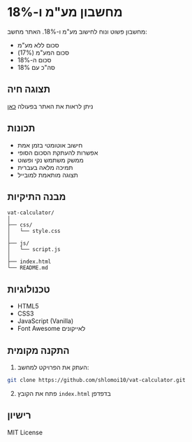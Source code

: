 # מחשבון מע"מ ו-18%

מחשבון פשוט ונוח לחישוב מע"מ ו-18%. האתר מחשב:
- סכום ללא מע"מ
- סכום המע"מ (17%)
- סכום ה-18%
- סה"כ עם 18%

## תצוגה חיה
ניתן לראות את האתר בפעולה [כאן](https://shlomoi10.github.io/vat-calculator/)

## תכונות
- חישוב אוטומטי בזמן אמת
- אפשרות להעתקת הסכום הסופי
- ממשק משתמש נקי ופשוט
- תמיכה מלאה בעברית
- תצוגה מותאמת למובייל

## מבנה התיקיות
```
vat-calculator/
│
├── css/
│   └── style.css
│
├── js/
│   └── script.js
│
├── index.html
└── README.md
```

## טכנולוגיות
- HTML5
- CSS3
- JavaScript (Vanilla)
- Font Awesome לאייקונים

## התקנה מקומית
1. העתק את הפרויקט למחשב:
```bash
git clone https://github.com/shlomoi10/vat-calculator.git
```
2. פתח את הקובץ `index.html` בדפדפן

## רישיון
MIT License
